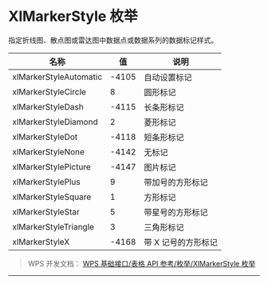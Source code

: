 # XlMarkerStyle 枚举

指定折线图、散点图或雷达图中数据点或数据系列的数据标记样式。

| 名称                   | 值    | 说明                |
|------------------------|-------|---------------------|
| xlMarkerStyleAutomatic | -4105 | 自动设置标记        |
| xlMarkerStyleCircle    | 8     | 圆形标记            |
| xlMarkerStyleDash      | -4115 | 长条形标记          |
| xlMarkerStyleDiamond   | 2     | 菱形标记            |
| xlMarkerStyleDot       | -4118 | 短条形标记          |
| xlMarkerStyleNone      | -4142 | 无标记              |
| xlMarkerStylePicture   | -4147 | 图片标记            |
| xlMarkerStylePlus      | 9     | 带加号的方形标记    |
| xlMarkerStyleSquare    | 1     | 方形标记            |
| xlMarkerStyleStar      | 5     | 带星号的方形标记    |
| xlMarkerStyleTriangle  | 3     | 三角形标记          |
| xlMarkerStyleX         | -4168 | 带 X 记号的方形标记 |

> WPS 开发文档： [WPS 基础接口/表格 API 参考/枚举/XlMarkerStyle 枚举](https://qn.cache.wpscdn.cn/encs/doc/office_v19/topics/WPS%20%E5%9F%BA%E7%A1%80%E6%8E%A5%E5%8F%A3/%E8%A1%A8%E6%A0%BC%20API%20%E5%8F%82%E8%80%83/%E6%9E%9A%E4%B8%BE/XlMarkerStyle%20%E6%9E%9A%E4%B8%BE.html)

------------------------------------------------------------------------
